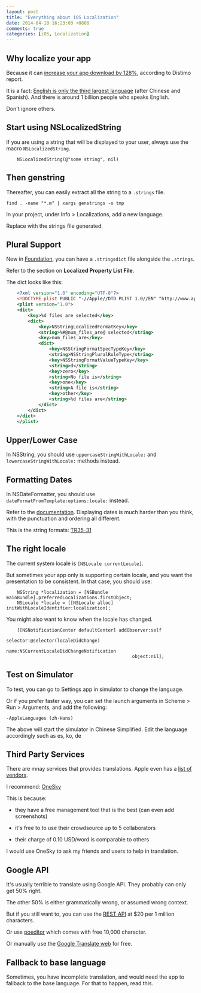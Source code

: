 ```yaml
---
layout: post
title: "Everything about iOS Localization"
date: 2014-04-10 16:23:03 +0800
comments: true
categories: [iOS, Localization]
---
```


## Why localize your app

Because it can [increase your app download by 128%](http://www.distimo.com/blog/2012_10_publication-the-impact-of-app-translations/), according to Distimo report.

It is a fact: [English is only the third largest language](http://exploredia.com/how-many-people-in-the-world-speak-english-2013/) (after Chinese and Spanish). And there is around 1 billion people who speaks English.

Don't ignore others.

<!-- more -->

## Start using NSLocalizedString

If you are using a string that will be displayed to your user, always use the macro `NSLocalizedString`.

```objc
    NSLocalizedString(@"some string", nil)
```

## Then genstring

Thereafter, you can easily extract all the string to a `.strings` file.

    find . -name "*.m" | xargs genstrings -o tmp

In your project, under Info > Localizations, add a new language.

Replace with the strings file generated.


## Plural Support

New in [Foundation](https://developer.apple.com/library/Mac/releasenotes/Foundation/RN-Foundation/index.html), you can have a `.stringsdict` file alongside the `.strings`.

Refer to the section on **Localized Property List File**.

The dict looks like this:

```xml
    <?xml version="1.0" encoding="UTF-8"?>
    <!DOCTYPE plist PUBLIC "-//Apple//DTD PLIST 1.0//EN" "http://www.apple.com/DTDs/PropertyList-1.0.dtd">
    <plist version="1.0">
    <dict>
        <key>%d files are selected</key>
        <dict>
            <key>NSStringLocalizedFormatKey</key>
            <string>%#@num_files_are@ selected</string>
            <key>num_files_are</key>
            <dict>
                <key>NSStringFormatSpecTypeKey</key>
                <string>NSStringPluralRuleType</string>
                <key>NSStringFormatValueTypeKey</key>
                <string>d</string>
                <key>zero</key>
                <string>No file is</string>
                <key>one</key>
                <string>A file is</string>
                <key>other</key>
                <string>%d files are</string>
            </dict>
        </dict>
    </dict>
    </plist>
```


## Upper/Lower Case

In NSString, you should use `uppercaseStringWithLocale:` and `lowercaseStringWithLocale:` methods instead.


## Formatting Dates

In NSDateFormatter, you should use `dateFormatFromTemplate:options:locale:` instead.

Refer to the [documentation](https://developer.apple.com/library/mac/documentation/cocoa/Reference/Foundation/Classes/NSDateFormatter_Class/Reference/Reference.html#//apple_ref/occ/clm/NSDateFormatter/dateFormatFromTemplate:options:locale:). Displaying dates is much harder than you think, with the punctuation and ordering all different.

This is the string formats: [TR35-31](http://www.unicode.org/reports/tr35/tr35-31/tr35-dates.html#Date_Format_Patterns)


## The right locale

The current system locale is `[NSLocale currentLocale]`.

But sometimes your app only is supporting certain locale, and you want the presentation to be consistent. In that case, you should use:

```objc
    NSString *localization = [NSBundle mainBundle].preferredLocalizations.firstObject;
    NSLocale *locale = [[NSLocale alloc] initWithLocaleIdentifier:localization];
```

You might also want to know when the locale has changed.

```objc
    [[NSNotificationCenter defaultCenter] addObserver:self
                                             selector:@selector(localeDidChange)
                                                 name:NSCurrentLocaleDidChangeNotification
                                               object:nil];
```

## Test on Simulator

To test, you can go to Settings app in simulator to change the language.

Or if you prefer faster way, you can set the launch arguments in Scheme > Run > Arguments, and add the following:

    -AppleLanguages (zh-Hans)

The above will start the simulator in Chinese Simplified. Edit the language accordingly such as es, ko, de


## Third Party Services

There are mnay services that provides translations. Apple even has a [list of vendors](https://developer.apple.com/internationalization/).

I recommend: [OneSky](http://www.oneskyapp.com)

This is because:

- they have a free management tool that is the best (can even add screenshots)

- it's free to to use their crowdsource up to 5 collaborators

- their charge of 0.10 USD/word is comparable to others

I would use OneSky to ask my friends and users to help in translation.


## Google API

It's usually terrible to translate using Google API. They probably can only get 50% right.

The other 50% is either grammatically wrong, or assumed wrong context.

But if you still want to, you can use the [REST API](https://developers.google.com/translate/v2/getting_started) at $20 per 1 million characters.

Or use [poeditor](https://poeditor.com) which comes with free 10,000 character.

Or manually use the [Google Translate web](http://translate.google.com) for free.

## Fallback to base language

Sometimes, you have incomplete translation, and would need the app to fallback to the base language. For that to happen, read this.
